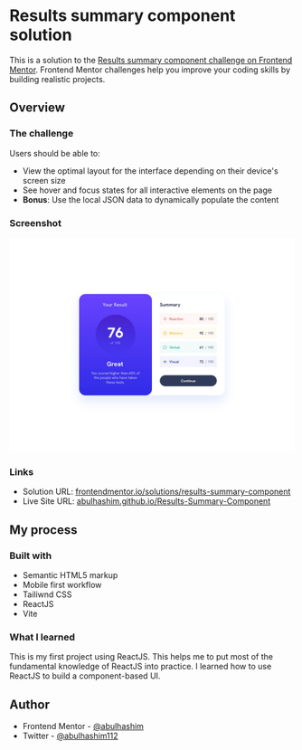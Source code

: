 # Results summary component solution

This is a solution to the [Results summary component challenge on Frontend Mentor](https://www.frontendmentor.io/challenges/results-summary-component-CE_K6s0maV). Frontend Mentor challenges help you improve your coding skills by building realistic projects.

## Overview

### The challenge

Users should be able to:

- View the optimal layout for the interface depending on their device's screen size
- See hover and focus states for all interactive elements on the page
- **Bonus**: Use the local JSON data to dynamically populate the content

### Screenshot

![Desktop Design](design/desktop-design.jpg)

### Links

- Solution URL: [frontendmentor.io/solutions/results-summary-component](https://www.frontendmentor.io/solutions/results-summary-component-using-reactjs-and-tailwind-css-b6rIDIJlkH)
- Live Site URL: [abulhashim.github.io/Results-Summary-Component](https://abulhashim.github.io/Results-Summary-Component/)

## My process

### Built with

- Semantic HTML5 markup
- Mobile first workflow
- Tailiwnd CSS
- ReactJS
- Vite

### What I learned

This is my first project using ReactJS. This helps me to put most of the fundamental knowledge of ReactJS into practice. I learned how to use ReactJS to build a component-based UI.

## Author

- Frontend Mentor - [@abulhashim](https://www.frontendmentor.io/profile/abulhashim)
- Twitter - [@abulhashim112](https://www.twitter.com/abulhashim112)
